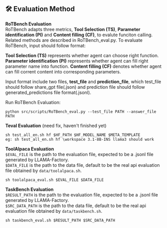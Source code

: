 ## 🛠️ Evaluation Method

**RoTBench Evaluation**  
RoTBench adapts three metrics, **Tool Selection (TS)**, **Parameter identification (PI)** and **Content filling (CF)**, to evalute funciton calling. Related methods are described in RoTBench_eval.py. To evaluate RoTBench, input should follow format:

**Tool Selection (TS)** represents whether agent can choose right function.
**Parameter identification (PI)** represents whether agent can fill right parameter name into function.
**Content filling (CF)** denotes whether agent can fill corrent content into corresponding parameters.

Input format include two files, **test_file** and **prediction_file**, which test_file should follow share_gpt file(.json) and prediction file should follow generated_predictions file format(.jsonl).

Run RoTBench Evaluation:
```
python src/scripts/RoTBench_eval.py --test_file PATH --answer_file PATH
```
 
 **Teval Evaluation**  (need fix, haven't finished yet)
 ```
 sh test_all_en.sh hf $HF_PATH $HF_MODEL_NAME $META_TEMPLATE
 eg: sh test_all_en.sh hf \workspace 3.1-8B-INS llama3 should work
 ```

 **ToolAlpaca Evaluation**   
 `$EVAL_FILE` is the path to the evaluation file, expected to be a .jsonl file generated by LLAMA-Factory.  
 `$DATA_FILE` is the path to the data file, default to be the real api evaluation file obtained by `data/toolalpaca.sh`.
```
sh toolalpaca_eval.sh $EVAL_FILE $DATA_FILE
```
**TaskBench Evaluation**  
`$RESULT_PATH` is the path to the evaluation file, expected to be a .jsonl file generated by LLAMA-Factory.  
`$SRC_DATA_PATH` is the path to the data file, default to be the real api evaluation file obtained by `data/taskbench.sh`.
```
sh taskbench_eval.sh $RESULT_PATH $SRC_DATA_PATH
```